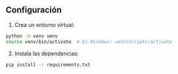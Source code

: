 
## Configuración

1. Crea un entorno virtual:
```bash
python -m venv venv 
source venv/bin/activate  # En Windows: venv\Scripts\activate
```

2. Instala las dependencias:
```bash
pip install -r requirements.txt
```

